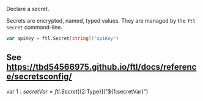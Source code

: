 Declare a secret.

Secrets are encrypted, named, typed values. They are managed by the `ftl secret` command-line.

```go
var apiKey = ftl.Secret[string]("apiKey")
```

See https://tbd54566975.github.io/ftl/docs/reference/secretsconfig/
---

var ${1:secretVar} = ftl.Secret[${2:Type}]("${1:secretVar}")
